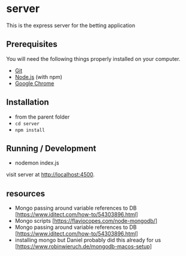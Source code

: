 # server
This is the express server for the betting application 

## Prerequisites

You will need the following things properly installed on your computer.

* [Git](https://git-scm.com/)
* [Node.js](https://nodejs.org/) (with npm)
* [Google Chrome](https://google.com/chrome/)

## Installation
*  from the parent folder
* `cd server`
* `npm install`

## Running / Development

* nodemon index.js

visit server at [http://localhost:4500](http://localhost:4500).

## resources
* Mongo passing around variable references to DB [https://www.iditect.com/how-to/54303896.html]
* Mongo scripts [https://flaviocopes.com/node-mongodb/]
* Mongo passing around variable references to DB [https://www.iditect.com/how-to/54303896.html]
* installing mongo but Daniel probably did this already for us [https://www.robinwieruch.de/mongodb-macos-setup]